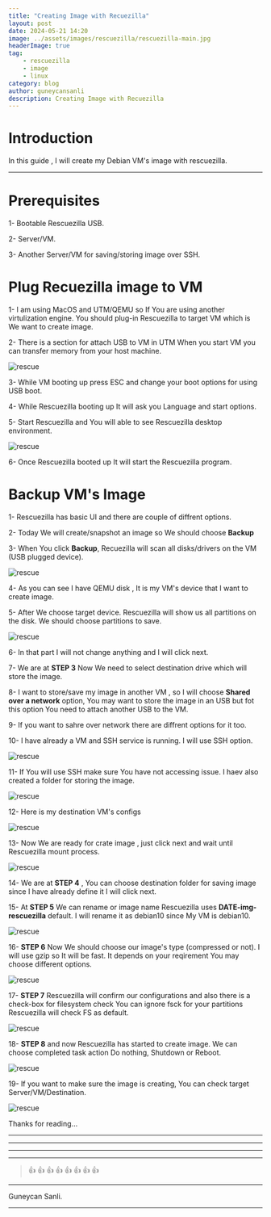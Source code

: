 ```yaml
---
title: "Creating Image with Recuezilla"
layout: post
date: 2024-05-21 14:20
image: ../assets/images/rescuezilla/rescuezilla-main.jpg
headerImage: true
tag:
    - rescuezilla
    - image
    - linux
category: blog
author: guneycansanli
description: Creating Image with Recuezilla
---
```


# Introduction

In this guide , I will create my Debian VM's image with rescuezilla.

---

# Prerequisites

1- Bootable Rescuezilla USB.

2- Server/VM.

3- Another Server/VM for saving/storing image over SSH.

# Plug Recuezilla image to VM

1- I am using MacOS and UTM/QEMU so If You are using another virtulization engine. You should plug-in Rescuezilla to target VM which is We want to create image.

2- There is a section for attach USB to VM in UTM When you start VM you can transfer memory from your host machine.

![rescue][1]

3- While VM booting up press ESC and change your boot options for using USB boot.

4- While Rescuezilla booting up It will ask you Language and start options.

5- Start Rescuezilla and You will able to see Rescuezilla desktop environment.

![rescue][2]

6- Once Rescuezilla booted up It will start the Rescuezilla program.

# Backup VM's Image

1- Rescuezilla has basic UI and there are couple of diffrent options.

2- Today We will create/snapshot an image so We should choose **Backup**

3- When You click **Backup**, Recuezilla will scan all disks/drivers on the VM (USB plugged device).

![rescue][3]

4- As you can see I have QEMU disk , It is my VM's device that I want to create image.

5- After We choose target device. Rescuezilla will show us all partitions on the disk. We should choose partitions to save.

![rescue][4]

6- In that part I will not change anything and I will click next.

7- We are at **STEP 3** Now We need to select destination drive which will store the image.

8- I want to store/save my image in another VM , so I will choose **Shared over a network** option, You may want to store the image in an USB but fot this option You need to attach another USB to the VM.

9- If you want to sahre over network there are diffrent options for it too.

10- I have already a VM and SSH service is running. I will use SSH option.

![rescue][5]

11- If You will use SSH make sure You have not accessing issue. I haev also created a folder for storing the image.

![rescue][6]

12- Here is my destination VM's configs

![rescue][7]

13- Now We are ready for crate image , just click next and wait until Rescuezilla mount process.

![rescue][8]

14- We are at **STEP 4** , You can choose destination folder for saving image since I have already define it I will click next.

15- At **STEP 5** We can rename or image name Rescuezilla uses **DATE-img-rescuezilla** default. I will rename it as debian10 since My VM is debian10.

![rescue][9]

16- **STEP 6** Now We should choose our image's type (compressed or not). I will use gzip so It will be fast. It depends on your reqirement You may choose different options.

![rescue][10]

17- **STEP 7** Rescuezilla will confirm our configurations and also there is a check-box for filesystem check You can ignore fsck for your partitions Rescuezilla will check FS as default.

![rescue][11]

18- **STEP 8** and now Rescuezilla has started to create image. We can choose completed task action Do nothing, Shutdown or Reboot.

![rescue][12]

19- If you want to make sure the image is creating, You can check target Server/VM/Destination.

![rescue][13]

Thanks for reading...

---

---

---

---

> :+1: :+1: :+1: :+1: :+1: :+1: :+1: :+1:

---

Guneycan Sanli.

---

[1]: ../assets/images/rescuezilla/rescuezilla1.jpg
[2]: ../assets/images/rescuezilla/rescuezilla2.jpg
[3]: ../assets/images/rescuezilla/rescuezilla3.jpg
[4]: ../assets/images/rescuezilla/rescuezilla4.jpg
[5]: ../assets/images/rescuezilla/rescuezilla5.jpg
[6]: ../assets/images/rescuezilla/rescuezilla6.jpg
[7]: ../assets/images/rescuezilla/rescuezilla7.jpg
[8]: ../assets/images/rescuezilla/rescuezilla8.jpg
[9]: ../assets/images/rescuezilla/rescuezilla9.jpg
[10]: ../assets/images/rescuezilla/rescuezilla10.jpg
[11]: ../assets/images/rescuezilla/rescuezilla11.jpg
[12]: ../assets/images/rescuezilla/rescuezilla12.jpg
[13]: ../assets/images/rescuezilla/rescuezilla13.jpg
